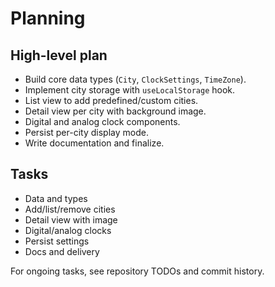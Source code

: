 # Planning

## High-level plan
- Build core data types (`City`, `ClockSettings`, `TimeZone`).
- Implement city storage with `useLocalStorage` hook.
- List view to add predefined/custom cities.
- Detail view per city with background image.
- Digital and analog clock components.
- Persist per-city display mode.
- Write documentation and finalize.

## Tasks
- Data and types
- Add/list/remove cities
- Detail view with image
- Digital/analog clocks
- Persist settings
- Docs and delivery

For ongoing tasks, see repository TODOs and commit history.
